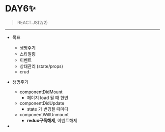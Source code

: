 # DAY6✨

> REACT.JS(2/2)
 --- 

 * 목표
    - 생명주기
    - 스타일링
    - 이벤트
    - 상태관리 (state/props)
    - crud

 * 생명주기
    - componentDidMount
      + 페이지 load 될 때 한번
    - componentDidUpdate
      + state 가 변경될 때마다
    - componentWillUnmount
      + **redux구독해제**, 이벤트해제

 * 